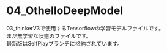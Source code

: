 # 04_OthelloDeepModel
03_thinkerV3で使用するTensorflowの学習モデルファイルです。<br>
まだ無学習な状態のファイルです。<br>
最新版はSelfPlayブランチに格納されています。
